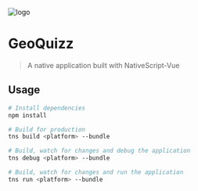 ![logo](https://cdn.discordapp.com/attachments/554606011592343582/557866827485544448/GeoQuizZLarge.png)

# GeoQuizz

> A native application built with NativeScript-Vue 

## Usage

``` bash
# Install dependencies
npm install

# Build for production
tns build <platform> --bundle

# Build, watch for changes and debug the application
tns debug <platform> --bundle

# Build, watch for changes and run the application
tns run <platform> --bundle
```

